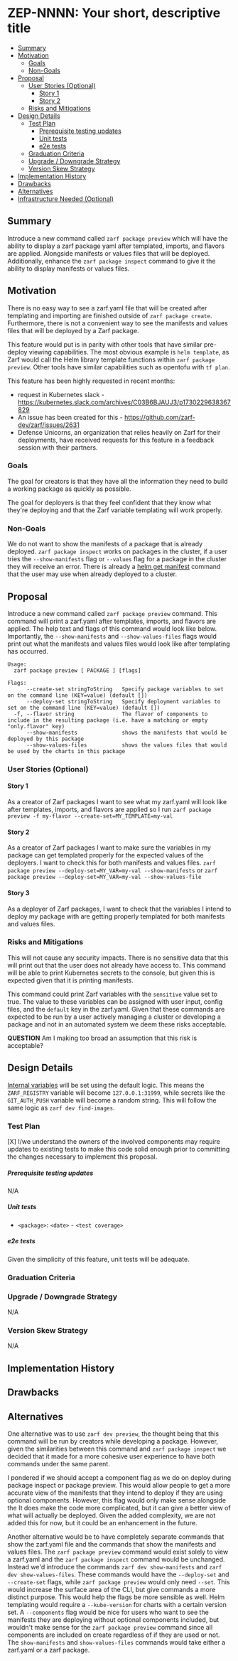 <!--
**Note:** When your ZEP is complete, all of these comment blocks should be removed.

To get started with this template:

- [ ] **Create an issue in zarf-dev/proposals.**
  When creating a proposal issue, complete all fields in that template. One of
  the fields asks for a link to the ZEP, which you can leave blank until the ZEP
  is filed. Then, go back and add the link.
- [ ] **Make a copy of this template directory.**
  Name it `NNNN-short-descriptive-title`, where `NNNN` is the issue number
  (with no leading zeroes).
- [ ] **Fill out as much of the zep.yaml file as you can.**
  At minimum, complete the "Title", "Authors", "Status", and date-related fields.
- [ ] **Fill out this file as best you can.**
  Focus on the "Summary" and "Motivation" sections first. If you've already discussed
  the idea with the Technical Steering Committee, this part should be easier.
- [ ] **Create a PR for this ZEP.**
  Assign it to members of the Technical Steering Committee who are sponsoring this process.
- [ ] **Merge early and iterate.**
  Don’t get bogged down in the details—focus on getting the goals clarified and the
  ZEP merged quickly. You can fill in the specifics incrementally in later PRs.

Just because a ZEP is merged doesn't mean it's complete or approved. Any ZEP marked
as `provisional` is a working document and subject to change. You can mark unresolved
sections like this:

```
<<[UNRESOLVED optional short context or usernames ]>>
Stuff that is being argued.
<<[/UNRESOLVED]>>
```

When editing ZEPs, aim for focused, single-topic PRs to keep discussions clear. If
you disagree with a section, open a new PR with suggested changes.

Each ZEP covers one "feature" or "enhancement" throughout its lifecycle. You don’t
need a new ZEP for moving from beta to GA. If new details emerge, edit the existing
ZEP. Once a feature is "implemented", major changes should go in new ZEPs.

The latest instructions for this template can be found in [this repo](/NNNN-zep-template/README.md).

**Note:** PRs to move a ZEP to `implementable`, or significant changes to an
`implementable` ZEP, must be approved by all ZEP approvers. If an approver is no
longer appropriate, updates to the list must be approved by the remaining approvers.
-->

# ZEP-NNNN: Your short, descriptive title

<!--
Keep the title short simple and descriptive. It should clearly convey what
the ZEP is going to cover.
-->

<!--
A table of contents helps reviewers quickly navigate the ZEP and highlights
any additional information provided beyond the standard ZEP template.
-->

<!-- toc -->
- [Summary](#summary)
- [Motivation](#motivation)
  - [Goals](#goals)
  - [Non-Goals](#non-goals)
- [Proposal](#proposal)
  - [User Stories (Optional)](#user-stories-optional)
    - [Story 1](#story-1)
    - [Story 2](#story-2)
  - [Risks and Mitigations](#risks-and-mitigations)
- [Design Details](#design-details)
  - [Test Plan](#test-plan)
      - [Prerequisite testing updates](#prerequisite-testing-updates)
      - [Unit tests](#unit-tests)
      - [e2e tests](#e2e-tests)
  - [Graduation Criteria](#graduation-criteria)
  - [Upgrade / Downgrade Strategy](#upgrade--downgrade-strategy)
  - [Version Skew Strategy](#version-skew-strategy)
- [Implementation History](#implementation-history)
- [Drawbacks](#drawbacks)
- [Alternatives](#alternatives)
- [Infrastructure Needed (Optional)](#infrastructure-needed-optional)
<!-- /toc -->

## Summary

<!--
This section is key for creating high-quality, user-focused documentation
like release notes or a roadmap. You should gather this info before
implementation starts to keep the focus on development, not writing. ZEP
editors should ensure the `Summary` is clear and useful for a broad audience.

A good summary should be at least a paragraph long.

Follow the [documentation style guide] for this section and the rest of the ZEP.
Keep line lengths reasonable to make it easier for reviewers to provide
feedback and reduce unnecessary changes.

[documentation style guide]: https://docs.zarf.dev/contribute/style-guide/
-->

Introduce a new command called `zarf package preview` which will have the ability to display a zarf package yaml after templated, imports, and flavors are applied. Alongside manifests or values files that will be deployed. Additionally, enhance the `zarf package inspect` command to give it the ability to display manifests or values files.

## Motivation

<!--
This section is for explicitly listing the motivation, goals, and non-goals of
this ZEP.  Describe why the change is important and the benefits to users. You
can also optionally include links to [experience reports], [community slacks],
or other references to show the community's interest in the ZEP.

[experience reports]: https://go.dev/wiki/ExperienceReports
[openssf slack]: https://openssf.slack.com/archives/C07AKUMBDMJ
[kubernetes slack]: https://kubernetes.slack.com/archives/C03B6BJAUJ3
-->

There is no easy way to see a zarf.yaml file that will be created after templating and importing are finished outside of `zarf package create`. Furthermore, there is not a convenient way to see the manifests and values files that will be deployed by a Zarf package. 

This feature would put is in parity with other tools that have similar pre-deploy viewing capabilities. The most obvious example is `helm template`, as Zarf would call the Helm library template functions within `zarf package preview`. Other tools have similar capabilities such as opentofu with `tf plan`.

This feature has been highly requested in recent months:
- request in Kubernetes slack - https://kubernetes.slack.com/archives/C03B6BJAUJ3/p1730229638367829
- An issue has been created for this - https://github.com/zarf-dev/zarf/issues/2631
- Defense Unicorns, an organization that relies heavily on Zarf for their deployments, have received requests for this feature in a feedback session with their partners.

### Goals

<!--
List the specific goals of the ZEP. What is it trying to achieve? How will we
know that this has succeeded?
-->

The goal for creators is that they have all the information they need to build a working package as quickly as possible. 

The goal for deployers is that they feel confident that they know what they're deploying and that the Zarf variable templating will work properly.

### Non-Goals

<!--
What is out of scope for this ZEP? Listing non-goals helps to focus discussion
and make progress.
-->

We do not want to show the manifests of a package that is already deployed. `zarf package inspect` works on packages in the cluster, if a user tries the `--show-manifests` flag or `--values` flag for a package in the cluster they will receive an error. There is already a [helm get manifest](https://helm.sh/docs/helm/helm_get_manifest/) command that the user may use when already deployed to a cluster. 

## Proposal

<!--
This is where you explain the specifics of the proposal. Provide enough detail
for reviewers to clearly understand what you're proposing, but avoid including
too many specifics like API designs or implementation details. Focus on the
desired outcome and how success will be measured. The "Design Details" section
below is for the real nitty-gritty.
-->

Introduce a new command called `zarf package preview` command. This command will print a zarf.yaml after templates, imports, and flavors are applied. The help text and flags of this command would look like below. Importantly, the `--show-manifests` and `--show-values-files` flags would print out what the manifests and values files would look like after templating has occurred. 

```
Usage:
  zarf package preview [ PACKAGE ] [flags]

Flags:
      --create-set stringToString   Specify package variables to set on the command line (KEY=value) (default [])
      --deploy-set stringToString   Specify deployment variables to set on the command line (KEY=value) (default [])
  -f, --flavor string               The flavor of components to include in the resulting package (i.e. have a matching or empty "only.flavor" key)
      --show-manifests              shows the manifests that would be deployed by this package
      --show-values-files           shows the values files that would be used by the charts in this package
```


### User Stories (Optional)

<!--
Detail the things that people will be able to do if this ZEP is implemented.
Include as much detail as possible so that people can understand the "how" of
the system. The goal here is to make this feel real for users without getting
bogged down.
-->

#### Story 1

As a creator of Zarf packages I want to see what my zarf.yaml will look like after templates, imports, and flavors are applied so I run `zarf package preview -f my-flavor --create-set=MY_TEMPLATE=my-val`

#### Story 2

As a creator of Zarf packages I want to make sure the variables in my package can get templated properly for the expected values of the deployers. I want to check this for both manifests and values files. `zarf package preview --deploy-set=MY_VAR=my-val --show-manifests` or `zarf package preview --deploy-set=MY_VAR=my-val --show-values-file`

#### Story 3

As a deployer of Zarf packages, I want to check that the variables I intend to deploy my package with are getting properly templated for both manifests and values files. 

### Risks and Mitigations

<!--
What are the risks of this proposal, and how do we mitigate? Think broadly.
For example, consider both security and how this will impact the larger
Zarf ecosystem.

How will security be reviewed, and by whom?

How will UX be reviewed, and by whom?
-->

This will not cause any security impacts. There is no sensitive data that this will print out that the user does not already have access to. This command will be able to print Kubernetes secrets to the console, but given this is expected given that it is printing manifests. 

This command could print Zarf variables with the `sensitive` value set to true. The value to these variables can be assigned with user input, config files, and the `default` key in the zarf.yaml. Given that these commands are expected to be run by a user actively managing a cluster or developing a package and not in an automated system we deem these risks acceptable.

**QUESTION** Am I making too broad an assumption that this risk is acceptable?  

## Design Details

<!--
This section should contain enough information that the specifics of your
change are understandable. This may include API specs (though not always
required) or even code snippets. If there's any ambiguity about HOW your
proposal will be implemented, this is the place to discuss that.
-->

[Internal variables](https://docs.zarf.dev/ref/values/#internal-values-zarf_) will be set using the default logic. This means the `ZARF_REGISTRY` variable will become `127.0.0.1:31999`, while secrets like the `GIT_AUTH_PUSH` variable will become a random string. This will follow the same logic as `zarf dev find-images`. 

### Test Plan

<!--
**Note:** *Not required until targeted at a release.*
The goal is to ensure that we don't accept proposals with inadequate testing.

All code is expected to have adequate tests (eventually with coverage
expectations). Please adhere to the [Zarf testing guidelines][testing-guidelines]
when drafting this test plan.

[testing-guidelines]: https://docs.zarf.dev/contribute/testing/
-->

[X] I/we understand the owners of the involved components may require updates to
existing tests to make this code solid enough prior to committing the changes necessary
to implement this proposal.

##### Prerequisite testing updates

<!--
Based on reviewers feedback describe what additional tests need to be added prior
implementing this enhancement to ensure the enhancements have also solid foundations.
-->

N/A

##### Unit tests

<!--
In principle every added code should have complete unit test coverage, so providing
the exact set of tests will not bring additional value.
However, if complete unit test coverage is not possible, explain the reason of it
together with explanation why this is acceptable.
-->

<!--
Additionally, for Alpha try to enumerate the core package you will be touching
to implement this enhancement and provide the current unit coverage for those
in the form of:
- <package>: <date> - <current test coverage>
The data can be easily read from:
https://app.codecov.io/gh/zarf-dev/zarf


This can inform certain test coverage improvements that we want to do before
extending the production code to implement this enhancement.
-->

- `<package>`: `<date>` - `<test coverage>`

##### e2e tests

<!--
This question should be filled when targeting a release.
For Alpha, describe what tests will be added to ensure proper quality of the enhancement.

For Beta and GA, add links to the created E2E test(s) if applicable

We expect no non-infra related flakes in the last month as a GA graduation criteria.
-->

Given the simplicity of this feature, unit tests will be adequate. 

### Graduation Criteria

<!--
**Note:** *Not required until you're targeting a release.*

Define what needs to happen for this feature to move from alpha to beta to GA
(General Availability). Focus on key signals or criteria that show the feature
is ready for each stage.

Consider the following stages when setting graduation criteria:
- Alpha: Feature is behind a feature flag, basic tests in place.
- Beta: Gather feedback from users, complete core features, add more tests.
- GA: Prove real-world usage, complete rigorous testing, gather feedback.

In general, features should wait at least two releases between Beta and GA to
allow time for feedback. For features moving to GA, include conformance tests
to ensure stability and compatibility.

#### Deprecation
If this feature will eventually be deprecated, plan for it:
- Announce deprecation and support policy.
- Wait at least two versions before fully removing it.
-->

### Upgrade / Downgrade Strategy

<!--
If applicable, how will the component be upgraded and downgraded? Make sure
this is in the test plan.

Consider the following in developing an upgrade/downgrade strategy for this
proposal:
- What changes (in invocations, configurations, API use, etc.) is an existing
  package definition or deployment required to make on upgrade, in order to
  maintain previous behavior?
- What changes (in invocations, configurations, API use, etc.) is an existing
  package definition or deployment required to make on upgrade, in order to
  make use of the proposal?
-->

N/A

### Version Skew Strategy

<!--
If applicable, how will the component handle version skew with other
components? What are the guarantees? Make sure this is in the test plan.

Consider the following in developing a version skew strategy for this
proposal:
- Does this proposal involve coordinating behavior between components?
  - (i.e. the Zarf Agent and CLI? The init package and the CLI?)
-->

N/A

## Implementation History

<!--
Major milestones in the lifecycle of a ZEP should be tracked in this section.
Major milestones might include:
- the `Summary` and `Motivation` sections being merged, signaling acceptance of the ZEP
- the `Proposal` section being merged, signaling agreement on a proposed design
- the date implementation started
- the first Kubernetes release where an initial version of the ZEP was available
- the version of Kubernetes where the ZEP graduated to general availability
- when the ZEP was retired or superseded
-->

## Drawbacks

<!--
Why should this ZEP _not_ be implemented?
-->

## Alternatives

<!--
What other approaches did you consider, and why did you rule them out? These do
not need to be as detailed as the proposal, but should include enough
information to express the idea and why it was not acceptable.
-->

One alternative was to use `zarf dev preview`, the thought being that this command will be run by creators while developing a package. However, given the similarities between this command and `zarf package inspect` we decided that it made for a more cohesive user experience to have both commands under the same parent.

I pondered if we should accept a component flag as we do on deploy during package inspect or package preview. This would allow people to get a more accurate view of the manifests that they intend to deploy if they are using optional components. However, this flag would only make sense alongside the  It does make the code more complicated, but it can give a better view of what will actually be deployed. Given the added complexity, we are not added this for now, but it could be an enhancement in the future. 

Another alternative would be to have completely separate commands that show the zarf.yaml file and the commands that show the manifests and values files. The `zarf package preview` command would exist solely to view a zarf.yaml and the `zarf package inspect` command would be unchanged. Instead we'd introduce the commands `zarf dev show-manifests` and `zarf dev show-values-files`. These commands would have the `--deploy-set` and `--create-set` flags, while `zarf package preview` would only need `--set`. This would increase the surface area of the CLI, but give commands a more distinct purpose. This would help the flags be more sensible as well. Helm templating would require a `--kube-version` for charts with a certain version set. A `--components` flag would be nice for users who want to see the manifests they are deploying without optional components included, but wouldn't make sense for the `zarf package preview` command since all components are included on create regardless of if they are used or not. The `show-manifests` and `show-values-files` commands would take either a zarf.yaml or a zarf package.
